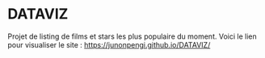 # DATAVIZ
Projet de listing de films et stars les plus populaire du moment.
Voici le lien pour visualiser le site : https://junonpengi.github.io/DATAVIZ/
